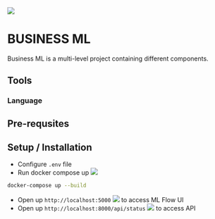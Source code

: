 <img src="https://hits.seeyoufarm.com/api/count/incr/badge.svg?url=https%3A%2F%2Fgithub.com%2FTaimurAdil1212%2Fhit-counter">

# BUSINESS ML

Business ML is a multi-level project containing different components.

## Tools

### Language

## Pre-requsites 


## Setup / Installation

* Configure `.env` file
* Run docker compose up <img src="https://img.shields.io/badge/windows%20terminal-4D4D4D?style=for-the-badge&logo=windows%20Terminal&logoColor=white" style="max-width:60%;">
```bash
docker-compose up --build
```
* Open up `http://localhost:5000` <img src="https://img.shields.io/badge/Google_chrome-4285F4?style=for-the-badge&logo=Google-chrome&logoColor=white" style="max-width:60%;"> to access ML Flow UI
* Open up `http://localhost:8000/api/status` <img src="https://img.shields.io/badge/Postman-FF6C37?style=for-the-badge&logo=Postman&logoColor=white" style="max-width:60%;"> to access API


